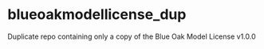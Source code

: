 # blueoakmodellicense_dup
Duplicate repo containing only a copy of the Blue Oak Model License v1.0.0
